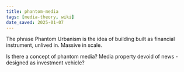 ```yaml
---
title: phantom-media
tags: [media-theory, wiki]
date_saved: 2025-01-07
---
```


The phrase Phantom Urbanism is the idea of building built as financial instrument, unlived in. Massive in scale.

Is there a concept of phantom media? Media property devoid of news - designed as investment vehicle?